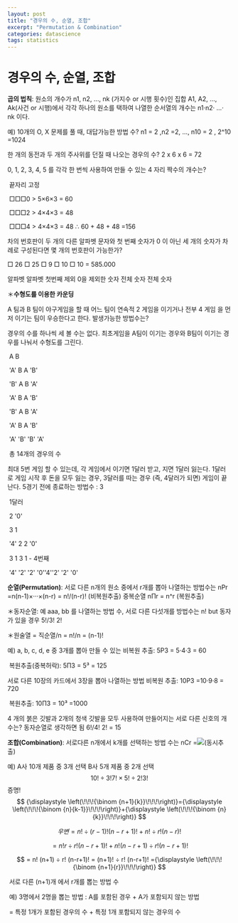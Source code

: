 ```yaml
---
layout: post
title: "경우의 수, 순열, 조합"
excerpt: "Permutation & Combination"
categories: datascience
tags: statistics
---
```




# 경우의 수, 순열, 조합

**곱의 법칙**: 원소의 개수가 n1, n2, …, nk (가지수 or 시행 횟수)인 집합 A1, A2, …, Ak(사건 or 시행)에서 각각 하나의 원소를 택하여 나열한 순서열의 개수는 n1·n2· …· nk 이다.

예) 10개의 O, X 문제를 풀 때, 대답가능한 방법 수? n1 = 2 ,n2 =2, …, n10 = 2 , 2^10 =1024

한 개의 동전과 두 개의 주사위를 던질 때 나오는 경우의 수? 2 x 6 x 6 = 72

0, 1, 2, 3, 4, 5 를 각각 한 번씩 사용하여 만들 수 있는 4 자리 짝수의 개수는? 

​	끝자리 고정

​	□□□0 > 5×6×3 = 60

​	□□□2 > 4×4×3 = 48

​	□□□4 > 4×4×3 = 48         ∴ 60 + 48 + 48 =156

차의 번호판이 두 개의 다른 알파벳 문자와 첫 번째 숫자가 0 이 아닌 세 개의 숫자가 차례로 구성된다면 몇 개의 번호판이 가능한가?

□	26			□	25					□	9				□	10			□ 10                    = 585.000

알파벳  알파벳 첫번째 제외  0을 제외한 숫자   전체 숫자       전체 숫자



＊**수형도를 이용한 카운딩**

A 팀과 B 팀이 야구게임을 할 때 어느 팀이 연속적 2 게임을 이기거나 전부 4 게임
을 먼저 이기는 팀이 우승한다고 한다. 발생가능한 방법수는?

경우의 수를 하나씩 세 볼 수는 없다. 최초게임을 A팀이 이기는 경우와 B팀이 이기는 경우를 나눠서 수형도를 그린다. 

​														A 																		B

​												'A'			B															A		'B'

​														'B'		A													B	'A'

​																'A'		B										A	'B'

​																		'B'	A								B	'A'

​																			'A'	B						A	'B'

​																				'A'	'B'				'B'	'A'

​	총 14개의 경우의 수



최대 5번 게임 할 수 있는데, 각 게임에서 이기면 1달러 받고, 지면 1달러 잃는다. 1달러로 게임 시작 후 돈을 모두 잃는 경우, 3달러를 따는 경우 (즉, 4달러가 되면) 게임이 끝난다. 5경기 전에 종료하는 방법수 : 3

​																					1달러 

​																				2			'0'

​																			3		1

​																	'4'	2		2	'0'

​																		3	1	 3	1                              - 4번째

​																	'4' '2' '2' '0''4''2' '2' '0'



**순열(Permutation)**: 서로 다른 n개의 원소 중에서 r개를 뽑아 나열하는 방법수는 nPr =n(n-1)×···×(n-r) = n!/(n-r)! (비복원추출) 중복순열 nΠr = n^r (복원추출)

＊동자순열: 예 aaa, bb 를 나열하는 방법 수, 서로 다른 다섯개를 방법수는 n! but 동자가 있을 경우 5!/3! 2!

＊원술열 = 직순열/n = n!/n = (n-1)!

예) a, b, c, d, e 중 3개를 뽑아 만들 수 있는 비복원 추출: 5P3 = 5·4·3 = 60

​																		복원추출(중복허락): 5Π3 = 5³ = 125

서로 다른 10장의 카드에서 3장을 뽑아 나열하는 방법 비복원 추출: 10P3 =10·9·8 = 720

​																							복원추출: 10Π3 = 10³ =1000

4 개의 붉은 깃발과 2개의 청색 깃발을 모두 사용하여 만들어지는 서로 다른 신호의 개수는? 동자순열로 생각하면 됨 6!/4! 2! = 15



**조합(Combination)**: 서로다른 n개에서 k개를 선택하는 방법 수는 nCr =![](C:\Users\유영은\AppData\Roaming\Typora\typora-user-images\1570017642826.png)(동시추출)

예) A사 10개 제품 중 3개 선택	B사 5개 제품 중 2개 선택		
$$
10!÷3! 7! × 5!÷2! 3!
$$
증명! 
$$
{\displaystyle \left(\!\!\!{\binom {n+1}{k}}\!\!\!\right)}={\displaystyle \left(\!\!\!{\binom {n}{k-1}}\!\!\!\right)}+{\displaystyle \left(\!\!\!{\binom {n}{k}}\!\!\!\right)}
$$

$$
우변 = n! ÷ (r-1)!(n-r+1)! +n! ÷ r! (n-r)!
$$

$$
= n! r ÷ r! (n-r+1)! + n! (n-r+1) ÷ r! (n-r+1)!
$$

$$
= n! (n+1) ÷ r! (n-r+1)! = (n+1)! ÷ r! (n-r+1)! ={\displaystyle \left(\!\!\!{\binom {n+1}{r}}\!\!\!\right)}
$$

​															 서로 다른 (n+1)개 에서 r개를 뽑는 방법 수

​										예) 3명에서 2명을 뽑는 방법 : A를 포함된 경우 + A가 포함되지 않는 방법

​									= 특정 1개가 포함된 경우의 수 + 특정 1개 포함되지 않는 경우의 수

